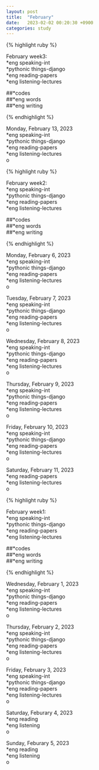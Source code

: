 ```yaml
---
layout: post
title:  "February"
date:   2023-02-02 00:20:30 +0900
categories: study
---
```







{% highlight ruby %}


February week3:  
*eng speaking-int    
*pythonic things-django    
*eng reading-papers   
*eng listening-lectures      

##*codes  
##*eng words  
##*eng writing  



{% endhighlight %}  



Monday, February 13, 2023       
*eng speaking-int  
*pythonic things-django    
*eng reading-papers   
*eng listening-lectures      
o  




{% highlight ruby %}


February week2:  
*eng speaking-int    
*pythonic things-django    
*eng reading-papers   
*eng listening-lectures      

##*codes  
##*eng words  
##*eng writing  



{% endhighlight %}  



Monday, February 6, 2023       
*eng speaking-int  
*pythonic things-django    
*eng reading-papers   
*eng listening-lectures      
o  



Tuesday, February 7, 2023       
*eng speaking-int  
*pythonic things-django    
*eng reading-papers   
*eng listening-lectures      
o  


Wednesday, February 8, 2023       
*eng speaking-int  
*pythonic things-django    
*eng reading-papers   
*eng listening-lectures      
o  


Thursday, February 9, 2023       
*eng speaking-int  
*pythonic things-django    
*eng reading-papers   
*eng listening-lectures      
o  


Friday, February 10, 2023       
*eng speaking-int  
*pythonic things-django    
*eng reading-papers   
*eng listening-lectures      
o  


Saturday, February 11, 2023       
*eng reading-papers   
*eng listening-lectures      
o  






{% highlight ruby %}


February week1:  
*eng speaking-int    
*pythonic things-django    
*eng reading-papers   
*eng listening-lectures      

##*codes  
##*eng words  
##*eng writing  



{% endhighlight %}  



Wednesday, February 1, 2023       
*eng speaking-int  
*pythonic things-django    
*eng reading-papers   
*eng listening-lectures      
o  


Thursday, February 2, 2023  
*eng speaking-int    
*pythonic things-django    
*eng reading-papers   
*eng listening-lectures      
o  


Friday, February 3, 2023  
*eng speaking-int    
*pythonic things-django    
*eng reading-papers   
*eng listening-lectures      
o  


Saturday, Feburary 4, 2023  
*eng reading  
*eng listening  
o  


Sunday, Feburary 5, 2023  
*eng reading  
*eng listening  
o  




